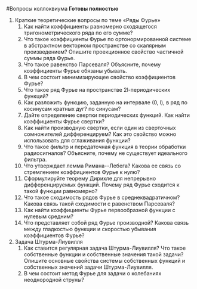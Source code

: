 #Вопросы коллоквиума
**Готовы полностью**
1. Краткие теоретические вопросы по теме «Ряды Фурье»
	1. Как найти коэффициенты равномерно сходящегося тригонометрического ряда по его сумме?
	2. Что такое коэффициенты Фурье по ортонормированной системе в абстрактном векторном пространстве со скалярным произведением? Опишите проекционное свойство частичной суммы ряда Фурье.
	3. Что такое равенство Парсеваля? Объясните, почему коэффициенты Фурье обязаны убывать.
	4. В чем состоит минимизирующее свойство коэффициентов Фурье?
	5. Что такое ряд Фурье на пространстве 2l-периодических функций?
	6. Как разложить функцию, заданную на интервале (0, l), в ряд по косинусам кратных дуг? по синусам?
	7. Дайте определение свертки периодических функций. Как найти коэффициенты Фурье свертки?
	8. Как найти производную свертки, если один из сверточных сомножителей дифференцируем? Как это свойство можно использовать для сглаживания функции?
	9. Что такое фильтр и передаточная функция в теории обработки радиосигналов? Объясните, почему не существует идеального фильтра.
	10. Что утверждает лемма Римана--Лебега? Какова ее связь со стремлением коэффициентов Фурье к нулю?
	11. Сформулируйте теорему Дирихле для непрерывно дифференцируемых функций. Почему ряд Фурье сходится к такой функции равномерно?
	12. Что такое сходимость рядов Фурье в среднеквадратичном? Какова связь такой сходимости с равенством Парсеваля?
	13. Как найти коэффициенты Фурье первообразной функции с нулевым средним?
	14. Что представляет собой ряд Фурье производной? Какова связь между гладкостью функции и скоростью убывания коэффициентов Фурье?
2. Задача Штурма-Лиувилля
	1. Как ставится регулярная задача Штурма-Лиувилля? Что такое собственные функции и собственные значения такой задачи? Опишите основные свойства системы собственных функций и собственных значений задачи Штурма-Лиувилля.
	2. В чем состоит метод Фурье для задачи о колебаниях неоднородной струны?
